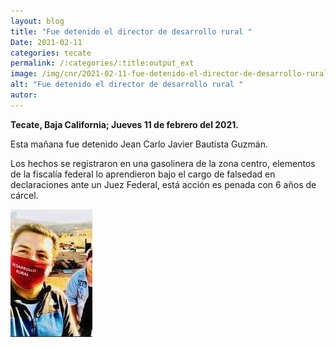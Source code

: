 ```yaml
---
layout: blog
title: "Fue detenido el director de desarrollo rural "
Date: 2021-02-11
categories: tecate
permalink: /:categories/:title:output_ext
image: /img/cnr/2021-02-11-fue-detenido-el-director-de-desarrollo-rural.jpg
alt: "Fue detenido el director de desarrollo rural "
autor:
---
```


**Tecate, Baja California; Jueves 11 de febrero del 2021.** 

Esta mañana fue detenido Jean Carlo Javier Bautista Guzmán. 

Los hechos se registraron en una gasolinera de la zona centro, elementos de la fiscalía federal lo aprendieron bajo el cargo de falsedad en declaraciones ante un Juez Federal, está acción es penada con 6 años de cárcel.


<div id="carouselExampleSlidesOnly" class="carousel slide" data-ride="carousel">
  <div class="carousel-inner">
    <div class="carousel-item active">
       <img class="d-block w-100" src="/img/cnr/2021-02-11-fue-detenido-el-director-de-desarrollo-rural.jpg" loading="lazy"  alt="Fue detenido el director de desarrollo rural ">
    </div>
  </div>
</div>